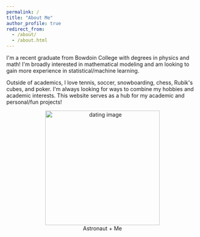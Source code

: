```yaml
---
permalink: /
title: "About Me"
author_profile: true
redirect_from: 
  - /about/
  - /about.html
---
```


I'm a recent graduate from Bowdoin College with degrees in physics and math! I'm broadly interested in mathematical modeling and am looking to gain more experience in statistical/machine learning.

Outside of academics, I love tennis, soccer, snowboarding, chess, Rubik's cubes, and poker. I'm always looking for ways to combine my hobbies and academic interests. This website serves as a hub for my academic and personal/fun projects!

<figure style="display: block; margin: auto; text-align: center;">
    <img src="{{aidanconnerly.github.io}}/images/me_and_astronaut.jpg" alt="dating image" style="display: block; margin: auto; width: 300px; height: auto;" />
    <figcaption>
    Astronaut + Me
</figcaption>
</figure>